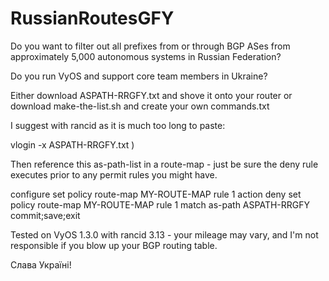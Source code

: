 # RussianRoutesGFY

Do you want to filter out all prefixes from or through BGP ASes from approximately 5,000 autonomous systems in Russian Federation?

Do you run VyOS and support core team members in Ukraine?

Either download ASPATH-RRGFY.txt and shove it onto your router or download make-the-list.sh and create your own commands.txt

I suggest with rancid as it is much too long to paste:

vlogin -x ASPATH-RRGFY.txt <your-router-name>)
  
Then reference this as-path-list in a route-map - just be sure the deny rule executes prior to any permit rules you might have.
  
  configure
  set policy route-map MY-ROUTE-MAP rule 1 action deny
  set policy route-map MY-ROUTE-MAP rule 1 match as-path ASPATH-RRGFY
  commit;save;exit
  
Tested on VyOS 1.3.0 with rancid 3.13 - your mileage may vary, and I'm not responsible if you blow up your BGP routing table.

Cлава Україні!
